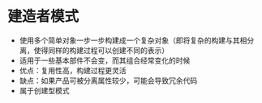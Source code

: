 # 建造者模式
- 使用多个简单对象一步一步构建成一个复杂对象（即将复杂的构建与其相分离，使得同样的构建过程可以创建不同的表示）
- 适用于一些基本部件不会变，而其组合经常变化的时候
- 优点：复用性高，构建过程更灵活
- 缺点：如果产品可被分离属性较少，可能会导致冗余代码
- 属于创建型模式